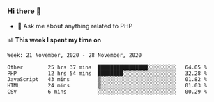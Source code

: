### Hi there 👋

<!--
**mustafaculban/mustafaculban** is a ✨ _special_ ✨ repository because its `README.md` (this file) appears on your GitHub profile.

Here are some ideas to get you started:

- 🌱 I’m currently learning ...
- 👯 I’m looking to collaborate on ...
- 🤔 I’m looking for help with ...
- 📫 How to reach me: ...
- 😄 Pronouns: ...
- ⚡ Fun fact: ...

-->
- 💬 Ask me about anything related to PHP


📊 **This week I spent my time on**
<!--START_SECTION:waka-->
```text
Week: 21 November, 2020 - 28 November, 2020

Other        25 hrs 37 mins  ████████████████░░░░░░░░░   64.05 % 
PHP          12 hrs 54 mins  ████████░░░░░░░░░░░░░░░░░   32.28 % 
JavaScript   43 mins         ▒░░░░░░░░░░░░░░░░░░░░░░░░   01.82 % 
HTML         24 mins         ▒░░░░░░░░░░░░░░░░░░░░░░░░   01.03 % 
CSV          6 mins          ░░░░░░░░░░░░░░░░░░░░░░░░░   00.29 % 
```
<!--END_SECTION:waka-->
